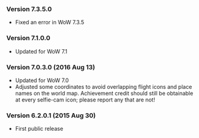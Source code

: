 ### Version 7.3.5.0

* Fixed an error in WoW 7.3.5

### Version 7.1.0.0

* Updated for WoW 7.1

### Version 7.0.3.0 (2016 Aug 13)

* Updated for WoW 7.0
* Adjusted some coordinates to avoid overlapping flight icons and place names
  on the world map. Achievement credit should still be obtainable at every
  selfie-cam icon; please report any that are not!

### Version 6.2.0.1 (2015 Aug 30)

* First public release
